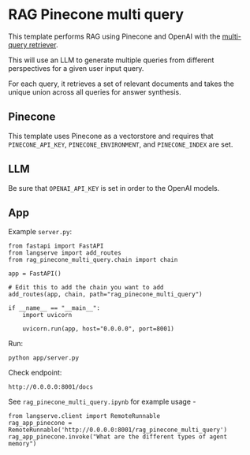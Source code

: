 #  RAG Pinecone multi query

This template performs RAG using Pinecone and OpenAI with the [multi-query retriever](https://python.langchain.com/docs/modules/data_connection/retrievers/MultiQueryRetriever).

This will use an LLM to generate multiple queries from different perspectives for a given user input query. 

For each query, it retrieves a set of relevant documents and takes the unique union across all queries for answer synthesis.

##  Pinecone

This template uses Pinecone as a vectorstore and requires that `PINECONE_API_KEY`, `PINECONE_ENVIRONMENT`, and `PINECONE_INDEX` are set.

##  LLM

Be sure that `OPENAI_API_KEY` is set in order to the OpenAI models.

## App

Example `server.py`:
```
from fastapi import FastAPI
from langserve import add_routes
from rag_pinecone_multi_query.chain import chain

app = FastAPI()

# Edit this to add the chain you want to add
add_routes(app, chain, path="rag_pinecone_multi_query")

if __name__ == "__main__":
    import uvicorn

    uvicorn.run(app, host="0.0.0.0", port=8001)
```

Run:
```
python app/server.py
```

Check endpoint:
```
http://0.0.0.0:8001/docs
```

See `rag_pinecone_multi_query.ipynb` for example usage - 
```
from langserve.client import RemoteRunnable
rag_app_pinecone = RemoteRunnable('http://0.0.0.0:8001/rag_pinecone_multi_query')
rag_app_pinecone.invoke("What are the different types of agent memory")
```
